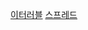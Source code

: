 [이터러블](https://velog.io/@pkb0711/%EC%9D%B4%ED%84%B0%EB%9F%AC%EB%B8%94)
[스프레드](https://velog.io/@pkb0711/%EC%8A%A4%ED%94%84%EB%A0%88%EB%93%9C-%EB%AC%B8%EB%B2%95)

